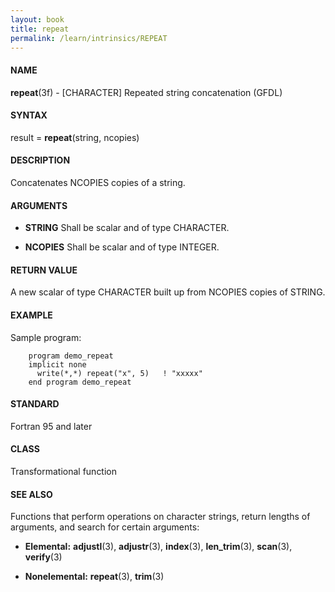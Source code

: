 ```yaml
---
layout: book
title: repeat
permalink: /learn/intrinsics/REPEAT
---
```

#### NAME

__repeat__(3f) - \[CHARACTER\] Repeated string concatenation
(GFDL)

#### SYNTAX

result = __repeat__(string, ncopies)

#### DESCRIPTION

Concatenates NCOPIES copies of a string.

#### ARGUMENTS

  - __STRING__
    Shall be scalar and of type CHARACTER.

  - __NCOPIES__
    Shall be scalar and of type INTEGER.

#### RETURN VALUE

A new scalar of type CHARACTER built up from NCOPIES copies of STRING.

#### EXAMPLE

Sample program:

```
    program demo_repeat
    implicit none
      write(*,*) repeat("x", 5)   ! "xxxxx"
    end program demo_repeat
```

#### STANDARD

Fortran 95 and later

#### CLASS

Transformational function

#### SEE ALSO

Functions that perform operations on character strings, return lengths
of arguments, and search for certain arguments:

  - __Elemental:__
    __adjustl__(3), __adjustr__(3), __index__(3), __len\_trim__(3),
    __scan__(3), __verify__(3)

  - __Nonelemental:__
    __repeat__(3), __trim__(3)
